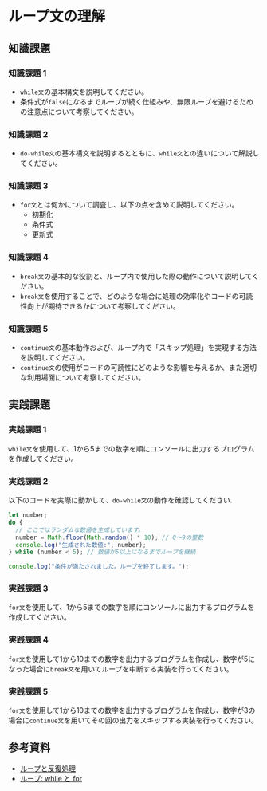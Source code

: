 # ループ文の理解

## 知識課題

### 知識課題 1

- `while文`の基本構文を説明してください。
- 条件式が`false`になるまでループが続く仕組みや、無限ループを避けるための注意点について考察してください。

### 知識課題 2

- `do-while文`の基本構文を説明するとともに、`while文`との違いについて解説してください。

### 知識課題 3

- `for文`とは何かについて調査し、以下の点を含めて説明してください。
  - 初期化
  - 条件式
  - 更新式

### 知識課題 4

- `break文`の基本的な役割と、ループ内で使用した際の動作について説明してください。
- `break文`を使用することで、どのような場合に処理の効率化やコードの可読性向上が期待できるかについて考察してください。

### 知識課題 5

- `continue文`の基本動作および、ループ内で「スキップ処理」を実現する方法を説明してください。  
- `continue文`の使用がコードの可読性にどのような影響を与えるか、また適切な利用場面について考察してください。

## 実践課題

### 実践課題 1

`while文`を使用して、1から5までの数字を順にコンソールに出力するプログラムを作成してください。

### 実践課題 2

以下のコードを実際に動かして、`do-while文`の動作を確認してください.

``` js
let number;
do {
  // ここではランダムな数値を生成しています。
  number = Math.floor(Math.random() * 10); // 0～9の整数
  console.log("生成された数値:", number);
} while (number < 5); // 数値が5以上になるまでループを継続

console.log("条件が満たされました。ループを終了します。");
```

### 実践課題 3

`for文`を使用して、1から5までの数字を順にコンソールに出力するプログラムを作成してください。

### 実践課題 4

`for文`を使用して1から10までの数字を出力するプログラムを作成し、数字が5になった場合に`break文`を用いてループを中断する実装を行ってください。

### 実践課題 5

`for文`を使用して1から10までの数字を出力するプログラムを作成し、数字が3の場合に`continue文`を用いてその回の出力をスキップする実装を行ってください。

## 参考資料

- [ループと反復処理](https://jsprimer.net/basic/loop/)  
- [ループ: while と for](https://ja.javascript.info/while-for)
